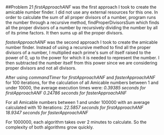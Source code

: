 ##Problem 21
*firstApproachANF* was the first approach I took to create the amicable number finder.
I did not use any external resources for this one.
In order to calculate the sum of all proper divisors of a number, program runs the number through a recursive method,
findProperDivisorsSum which finds all the proper divisors of a number by recursively dividing the number by all of its
prime factors. It then sums up all the proper divisors.

*fasterApproachANF* was the second approach I took to create the amicable number finder.
Instead of using a recursive method to find all the proper divisors of a number,
I multiplied each prime's sum of itself raised to the power of 0, up to
the power for which it is needed to represent the number. I then subtracted the number
itself from this power since we are considering proper divisors and not all divisors.

After using *commandTimer* for *firstApproachANF* and *fasterApproachANF* for 100 iterations, for the calculation
of all Amicable numbers between 1 and under 10000, the average execution times were:
*0.39385 seconds for firstApproachANF*
*0.24786 seconds for fasterApproachANF*

For all Amicable numbers between 1 and under 100000 with an average calculated with 10 iterations:
*22.5857 seconds for firstApproachANF*
*18.9347 seconds for fasterApproachANF*

For 1000000, each algorithm takes over 2 minutes to calculate.
So the complexity of both algorithms grow quickly.

